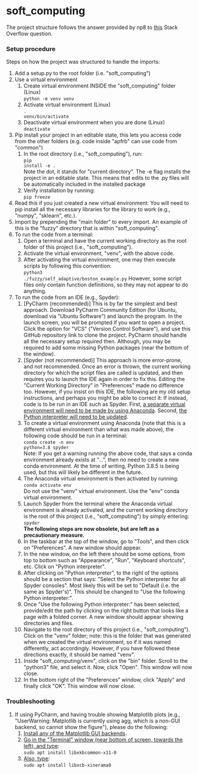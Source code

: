 # soft_computing

The project structure follows the answer provided by np8 to [this](https://stackoverflow.com/questions/714063/importing-modules-from-parent-folder) Stack Overflow question.

### Setup procedure

Steps on how the project was structured to handle the imports:

1. Add a setup.py to the root folder (i.e. "soft_computing")
2. Use a virtual environment
    1. Create virtual environment INSIDE the "soft_computing" folder (Linux)<br>
    <code>python -m venv venv</code>
    2. Activate virtual environment (Linux)<br>
    <code>. venv/bin/activate</code>
    3. Deactivate virtual environment when you are done (Linux)<br>
    <code>deactivate</code>
3. Pip install your project in an editable state, this lets you access code from the other folders (e.g. code inside "apfrb" can use code from "common")
    1. In the root directory (i.e., "soft_computing"), run:<br>
    <code>pip install -e .</code><br>
    Note the dot, it stands for "current directory". The -e flag installs the project in an editable state. This means that edits to the .py files will be automatically included in the installed package
    2. Verify installation by running:<br>
    <code>pip freeze</code>
4. Read this if you just created a new virtual environment: You will need to pip install all the necessary libraries for the library to work (e.g., "numpy", "sklearn", etc.).
5. Import by prepending the "main folder" to every import. An example of this is the "fuzzy" directory that is within "soft_computing".
6. To run the code from a terminal:
    1. Open a terminal and have the current working directory as the root folder of this project (i.e., "soft_computing").
    2. Activate the virtual environment, "venv", with the above code.
    3. After activating the virtual environment, one may then execute scripts by following this convention:<br>
    <code>python3 ./fuzzy/self_adaptive/boston_example.py</code>
    However, some script files only contain function definitions, so they may not appear to do anything.
7. To run the code from an IDE (e.g., Spyder):
    1. [PyCharm (recommended)] This is by far the simplest and best approach. Download PyCharm Community Edition (for Ubuntu, download via "Ubuntu Software") and launch the program. In the launch screen, you will be prompted if you want to open a project. Click the option for "VCS" ("Version Control Software"), and use this GitHub repository link to clone the project. PyCharm should handle all the necessary setup required then. Although, you may be required to add some missing Python packages (near the bottom of the window).
    2. [Spyder (not recommended)] This approach is more error-prone, and not recommended. Once an error is thrown, the current working directory for which the script files are called is updated, and then requires you to launch the IDE again in order to fix this. Editing the "Current Working Directory" in "Preferences" made no difference too. However, if you insist on this IDE, the following are my old setup instructions, and perhaps you might be able to correct it: If instead, code is to be run in an IDE such as Spyder. First, [a separate virtual environment will need to be made by using Anaconda](https://stackoverflow.com/questions/34217175/spyder-does-not-run-in-anaconda-virtual-environment-on-windows-10). Second, [the Python interpreter will need to be updated](https://stackoverflow.com/questions/30170468/how-to-run-spyder-in-virtual-environment).
    3. To create a virtual environment using Anaconda (note that this is a different virtual environment than what was made above), the following code should be run in a terminal:<br>
    <code>conda create -n env python=3.8 spyder</code><br>
    Note: If you get a warning running the above code, that says a conda environment already exists at "...", then no need to create a new conda environment.
    At the time of writing, Python 3.8.5 is being used, but this will likely be different in the future.
    3. The Anaconda virtual environment is then activated by running:<br>
    <code>conda activate env</code><br>
    Do not use the "venv" virtual environment. Use the "env" conda virtual environment.
    4. Launch Spyder from the terminal where the Anaconda virtual environment is already activated, and the current working directory is the root of this project (i.e., "soft_computing") by simply entering:<br>
    <code>spyder</code><br>
    <strong>The following steps are now obsolete, but are left as a precautionary measure.</strong>
    5. In the taskbar at the top of the window, go to "Tools", and then click on "Preferences". A new window should appear.
    6. In the new window, on the left there should be some options, from top to bottom such as "Appearance", "Run", "Keyboard shortcuts", etc. Click on "Python interpreter".
    7. After clicking on "Python interpreter", to the right of the options should be a section that says: "Select the Python interpreter for all Spyder consoles". Most likely this will be set to "Default (i.e. the same as Spyder's)". This should be changed to "Use the following Python interpreter:".
    8. Once "Use the following Python interpreter:" has been selected, provide/edit the path by clicking on the right button that looks like a page with a folded corner. A new window should appear showing directories and files.
    9. Navigate to the root directory of this project (i.e., "soft_computing"). Click on the "venv" folder; note: this is the folder that was generated when we created the virtual environment, so if it was named differently, act accordingly. However, if you have followed these directions exactly, it should be named "venv".
    10. Inside "soft_computing/venv", click on the "bin" folder. Scroll to the "python3" file, and select it. Now, click "Open". This window will now close.
    11. In the bottom right of the "Preferences" window, click "Apply" and finally click "OK". This window will now close.

### Troubleshooting
1. If using PyCharm, and having trouble showing Matplotlib plots (e.g., "UserWarning: Matplotlib is currently using agg, which is a non-GUI backend, so cannot show the figure"), please do the following:
    1. [Install any of the Matplotlib GUI backends](https://exerror.com/userwarning-matplotlib-is-currently-using-agg-which-is-a-non-gui-backend-so-cannot-show-the-figure/).
    2. [Go in the "Terminal" window (near bottom of screen, towards the left), and type](https://discuss.pixls.us/t/solved-could-not-load-the-qt-platform-plugin-xcb-in-even-though-it-was-found/17677/2):<br>
    <code>sudo apt install libxkbcommon-x11-0</code><br>
    3. [Also, type](https://discuss.pixls.us/t/solved-could-not-load-the-qt-platform-plugin-xcb-in-even-though-it-was-found/17677/2):<br>
    <code>sudo apt install libxcb-xinerama0</code><br>
